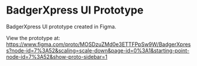 # BadgerXpress UI Prototype

BadgerXpress UI prototype created in Figma.

View the prototype at: 
https://www.figma.com/proto/MOSDzuZMd0e3ETTFPpSw9W/BadgerXpress?node-id=7%3A52&scaling=scale-down&page-id=0%3A1&starting-point-node-id=7%3A52&show-proto-sidebar=1
